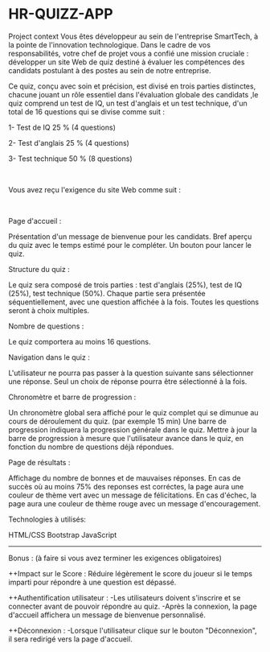 # HR-QUIZZ-APP

Project context
Vous êtes développeur au sein de l'entreprise SmartTech, à la pointe de l'innovation technologique. Dans le cadre de vos responsabilités, votre chef de projet vous a confié une mission cruciale : développer un site Web de quiz destiné à évaluer les compétences des candidats postulant à des postes au sein de notre entreprise.

Ce quiz, conçu avec soin et précision, est divisé en trois parties distinctes, chacune jouant un rôle essentiel dans l'évaluation globale des candidats ,le quiz comprend un test de IQ, un test d'anglais et un test technique, d'un total de 16 questions qui se divise comme suit :

1- Test de IQ 25 % (4 questions)

2- Test d'anglais 25 % (4 questions)

3- Test technique 50 % (8 questions)

​

Vous avez reçu l'exigence du site Web comme suit :

​

Page d'accueil :

Présentation d'un message de bienvenue pour les candidats.
Bref aperçu du quiz avec le temps estimé pour le compléter.
Un bouton pour lancer le quiz.
​

Structure du quiz :

Le quiz sera composé de trois parties : test d'anglais (25%), test de IQ (25%), test technique (50%).
Chaque partie sera présentée séquentiellement, avec une question affichée à la fois.
Toutes les questions seront à choix multiples.
​

Nombre de questions :

Le quiz comportera au moins 16 questions.
​

Navigation dans le quiz :

L'utilisateur ne pourra pas passer à la question suivante sans sélectionner une réponse.
Seul un choix de réponse pourra être sélectionné à la fois.
​

Chronomètre et barre de progression :

Un chronomètre global sera affiché pour le quiz complet qui se dimunue au cours de déroulement du quiz. (par exemple 15 min)
Une barre de progression indiquera la progression générale dans le quiz.
Mettre à jour la barre de progression à mesure que l'utilisateur avance dans le quiz, en fonction du nombre de questions déjà répondues.
​

Page de résultats :

Affichage du nombre de bonnes et de mauvaises réponses.
En cas de succès où au moins 75% des reponses est corréctes, la page aura une couleur de thème vert avec un message de félicitations.
En cas d'échec, la page aura une couleur de thème rouge avec un message d'encouragement.
​

Technologies à utilisés:

HTML/CSS
Bootstrap
JavaScript
____________________________________________________________________________________________________________________

Bonus : (à faire si vous avez terminer les exigences obligatoires)

++Impact sur le Score : Réduire légèrement le score du joueur si le temps imparti pour répondre à une question est dépassé.

++Authentification utilisateur : -Les utilisateurs doivent s'inscrire et se connecter avant de pouvoir répondre au quiz. -Après la connexion, la page d'accueil affichera un message de bienvenue personnalisé.

++Déconnexion : -Lorsque l'utilisateur clique sur le bouton "Déconnexion", il sera redirigé vers la page d'accueil.
